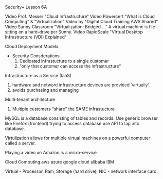 Security+ Lesson 6A

Video Prof. Messer "Cloud Infrastructure"
Video Powercert "What is Cloud Computing" & "Virtualization"
Video by "Digital Cloud Training AWS Shared"
Video Sunny Classroom "Virtualization: Bridged ..." A virtual machine is file sitting on a hard-drive per Sunny.
Video RapidScale "Virtual Desktop Infrastructure (VDI) Explained"

Cloud Deployment Models
- Security Consderations
  1. Dedicated infrastucture to a single customer
  2. "only that customer can access the infrastructure"

Infrastructure as a Service (IaaS)
1. hardware and netword infrastructure devices are provided 'virtually'.
2. avoids purchasing and managing

Multi-tenant architecture
1. Multiple customers "share" the SAME infrastucture

MySQL is a database consisting of tables and records. Use generic browser like Firefox (frontend) trying to access database use API to tap into database.

Virtulization allows for multiple virtual machines on a powerful computer called a server.

Playing a video on Amazon is a micro-service

Cloud Computing
aws
azure
google cloud
alibaba
IBM

Virtual - Processor, Ram, Storage (hard drive), NIC - network interface card.

